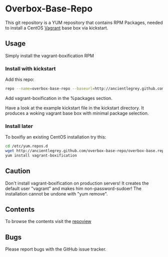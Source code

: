 # Overbox-Base-Repo
This git repository is a YUM repository that contains RPM Packages, needed to
install a CentOS [Vagrant](http://vagrantup.com/) base box via kickstart.

## Usage
Simply install the vagrant-boxification RPM

### Install with kickstart
Add this repo:
```bash
repo --name=overbox-base-repo --baseurl=http://ancientlegrey.github.com/overbox-base-repo/noarch
```

Add vagrant-boxification in the %packages section.

Have a look at the example kickstart file in the kickstart directory. It
produces a woking vagrant base box with minimal package selection.

### Install later
To boxifiy an existing CentOS installation try this:

```bash
cd /etc/yum.repos.d
wget http://ancientlegrey.github.com/overbox-base-repo/overbox-base.repo
yum install vagrant-boxification
```

## Caution
Don't install vagrant-boxification on production servers! It creates the default
user "vagrant" and makes him non-password-sudoer! The installation cannot be
undone with "yum remove".

## Contents
To browse the contents visit the [repoview](http://ancientlegrey.github.com/overbox-base-repo/noarch/repoview/)

## Bugs
Please report bugs with the GitHub issue tracker.
